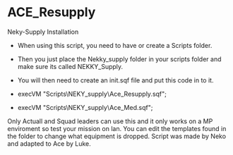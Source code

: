 # ACE_Resupply
Neky-Supply Installation
* When using this script, you need to have or create a Scripts folder.

* Then you just place the Nekky_supply folder in your scripts folder and make sure its called NEKKY_Supply.

* You will then need to create an init.sqf file and put this code in to it.
* execVM "Scripts\NEKY_supply\Ace_Resupply.sqf";
* execVM "Scripts\NEKY_supply\Ace_Med.sqf";



Only Actuall and Squad leaders can use this and it only works on a MP enviroment so test your mission on lan. You can edit the templates found in the folder to change what equipment is dropped.
Script was made by Neko and adapted to Ace by Luke.
